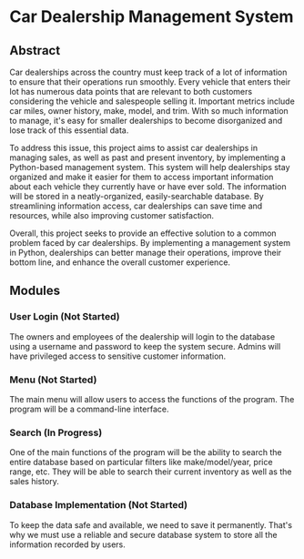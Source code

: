 # Car Dealership Management System

## Abstract
Car dealerships across the country must keep track of a lot of information to ensure that their operations run smoothly. Every vehicle that enters their lot has numerous data points that are relevant to both customers considering the vehicle and salespeople selling it. Important metrics include car miles, owner history, make, model, and trim. With so much information to manage, it's easy for smaller dealerships to become disorganized and lose track of this essential data.

To address this issue, this project aims to assist car dealerships in managing sales, as well as past and present inventory, by implementing a Python-based management system. This system will help dealerships stay organized and make it easier for them to access important information about each vehicle they currently have or have ever sold. The information will be stored in a neatly-organized, easily-searchable database. By streamlining information access, car dealerships can save time and resources, while also improving customer satisfaction.

Overall, this project seeks to provide an effective solution to a common problem faced by car dealerships. By implementing a management system in Python, dealerships can better manage their operations, improve their bottom line, and enhance the overall customer experience.

## Modules

### User Login (Not Started)
The owners and employees of the dealership will login to the database using a username and password to keep the system secure. Admins will have privileged access to sensitive customer information. 

### Menu (Not Started)
The main menu will allow users to access the functions of the program. The program will be a command-line interface.

### Search (In Progress)
One of the main functions of the program will be the ability to search the entire database based on particular filters like make/model/year, price range, etc. They will be able to search their current inventory as well as the sales history.

### Database Implementation (Not Started)
To keep the data safe and available, we need to save it permanently. That's why we must use a reliable and secure database system to store all the information recorded by users.
